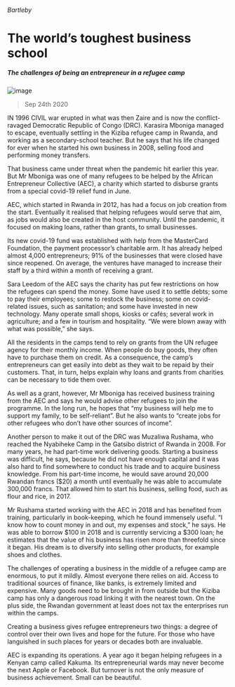 ###### Bartleby
# The world’s toughest business school 
##### The challenges of being an entrepreneur in a refugee camp 
![image](images/20200926_WBD001_0.jpg) 
> Sep 24th 2020 
IN 1996 CIVIL war erupted in what was then Zaire and is now the conflict-ravaged Democratic Republic of Congo (DRC). Karasira Mboniga managed to escape, eventually settling in the Kiziba refugee camp in Rwanda, and working as a secondary-school teacher. But he says that his life changed for ever when he started his own business in 2008, selling food and performing money transfers.
That business came under threat when the pandemic hit earlier this year. But Mr Mboniga was one of many refugees to be helped by the African Entrepreneur Collective (AEC), a charity which started to disburse grants from a special covid-19 relief fund in June.

AEC, which started in Rwanda in 2012, has had a focus on job creation from the start. Eventually it realised that helping refugees would serve that aim, as jobs would also be created in the host community. Until the pandemic, it focused on making loans, rather than grants, to small businesses.
Its new covid-19 fund was established with help from the MasterCard Foundation, the payment processor’s charitable arm. It has already helped almost 4,000 entrepreneurs; 91% of the businesses that were closed have since reopened. On average, the ventures have managed to increase their staff by a third within a month of receiving a grant.
Sara Leedom of the AEC says the charity has put few restrictions on how the refugees can spend the money. Some have used it to settle debts; some to pay their employees; some to restock the business; some on covid-related issues, such as sanitation; and some have invested in new technology. Many operate small shops, kiosks or cafés; several work in agriculture; and a few in tourism and hospitality. “We were blown away with what was possible,” she says.
All the residents in the camps tend to rely on grants from the UN refugee agency for their monthly income. When people do buy goods, they often have to purchase them on credit. As a consequence, the camp’s entrepreneurs can get easily into debt as they wait to be repaid by their customers. That, in turn, helps explain why loans and grants from charities can be necessary to tide them over.
As well as a grant, however, Mr Mboniga has received business training from the AEC and says he would advise other refugees to join the programme. In the long run, he hopes that “my business will help me to support my family, to be self-reliant”. But he also wants to “create jobs for other refugees who don’t have other sources of income”.
Another person to make it out of the DRC was Muzaliwa Rushama, who reached the Nyabiheke Camp in the Gatsibo district of Rwanda in 2008. For many years, he had part-time work delivering goods. Starting a business was difficult, he says, because he did not have enough capital and it was also hard to find somewhere to conduct his trade and to acquire business knowledge. From his part-time income, he would save around 20,000 Rwandan francs ($20) a month until eventually he was able to accumulate 300,000 francs. That allowed him to start his business, selling food, such as flour and rice, in 2017.
Mr Rushama started working with the AEC in 2018 and has benefited from training, particularly in book-keeping, which he found immensely useful. “I know how to count money in and out, my expenses and stock,” he says. He was able to borrow $100 in 2018 and is currently servicing a $300 loan; he estimates that the value of his business has risen more than threefold since it began. His dream is to diversify into selling other products, for example shoes and clothes.
The challenges of operating a business in the middle of a refugee camp are enormous, to put it mildly. Almost everyone there relies on aid. Access to traditional sources of finance, like banks, is extremely limited and expensive. Many goods need to be brought in from outside but the Kiziba camp has only a dangerous road linking it with the nearest town. On the plus side, the Rwandan government at least does not tax the enterprises run within the camps.
Creating a business gives refugee entrepreneurs two things: a degree of control over their own lives and hope for the future. For those who have languished in such places for years or decades both are invaluable.
AEC is expanding its operations. A year ago it began helping refugees in a Kenyan camp called Kakuma. Its entrepreneurial wards may never become the next Apple or Facebook. But turnover is not the only measure of business achievement. Small can be beautiful.

